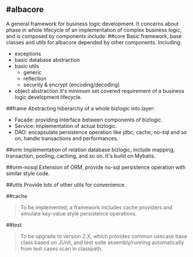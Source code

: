 #albacore
------
A general framework for business logic development. It concerns about phase in whole lifecycle of an implementation of complex business logic, and is composed by components include:
##core
Basic framework, base classes and utils for albacore depended by other components. Including:
- exceptions
- basic database abstraction
- basic utils
	- generic
	- reflection
	- security & encrypt (encoding/decoding)
- object abstraction
It's minimum set covered requirement of a business logic development lifecycle.

##frame
Abstracting hiberarchy of a whole bizlogic into layer:
- Facade: providing interface between components of bizlogic.
- Service: implementation of actual bizlogic.
- DAO: encapsulate persistence operation like jdbc, cache, no-sql and so on, handle transactions and performances.

##orm
Implementation of relation database bizlogic, include mapping, transaction,
pooling, caching, and so on. It's build on Mybatis.

##orm-nosql
Extension of ORM, provide no-sql persistence operation with similar style code.

##utils
Provide lots of other utils for convenience.

##cache
> To be implemented, a framework includes cache providers and simulate key-value style persistence operations.

##test
> To be upgrade to version 2.X, which provides common usecase base class based on JUnit, and test suite assembly/running automatically from test cases scan in classpath.

